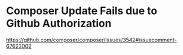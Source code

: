 # Composer Update Fails due to Github Authorization
https://github.com/composer/composer/issues/3542#issuecomment-67623002
